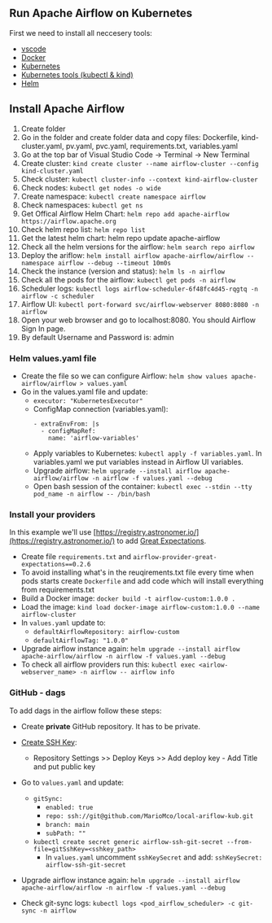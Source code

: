 ## Run Apache Airflow on Kubernetes

First we need to install all neccesery tools:

- [vscode](https://code.visualstudio.com/download)
- [Docker](https://docs.docker.com/get-docker/)
- [Kubernetes](https://kubernetes.io/releases/download/)
- [Kubernetes tools (kubectl & kind)](https://kubernetes.io/docs/tasks/tools/)
- [Helm](https://helm.sh/docs/intro/install/)

## Install Apache Airflow

1. Create folder
2. Go in the folder and create folder data and copy files: Dockerfile, kind-cluster.yaml, pv.yaml, pvc.yaml, requirements.txt, variables.yaml
3. Go at the top bar of Visual Studio Code -> Terminal -> New Terminal
4. Create cluster: `kind create cluster --name airflow-cluster --config kind-cluster.yaml`
5. Check cluster: `kubectl cluster-info --context kind-airflow-cluster`
6. Check nodes: `kubectl get nodes -o wide`
7. Create namespace: `kubectl create namespace airflow`
8. Check namespaces: `kubectl get ns`
9. Get Offical Airflow Helm Chart: `helm repo add apache-airflow https://airflow.apache.org`
10. Check helm repo list: `helm repo list`
11. Get the latest helm chart: helm repo update apache-airflow
12. Check all the helm versions for the airflow: `helm search repo airflow`
13. Deploy the ariflow: `helm install airflow apache-airflow/airflow --namespace airflow --debug --timeout 10m0s`
14. Check the instance (version and status): `helm ls -n airflow`
15. Check all the pods for the airflow: `kubectl get pods -n airflow`
16. Scheduler logs: `kubectl logs airflow-scheduler-6f48fc4d45-rqgtq -n airflow -c scheduler`
17. Airflow UI: `kubectl port-forward svc/airflow-webserver 8080:8080 -n airflow`
18. Open your web browser and go to localhost:8080. You should Airflow Sign In page.
19. By default Username and Password is: admin

### Helm values.yaml file

- Create the file so we can configure Airflow: `helm show values apache-airflow/airflow > values.yaml`
- Go in the values.yaml file and update:
  - `executor: "KubernetesExecutor"`
  - ConfigMap connection (variables.yaml):
    ```
    - extraEnvFrom: |s
      - configMapRef:
        name: 'airflow-variables'
    ```
  - Apply variables to Kubernetes: `kubectl apply -f variables.yaml`. In variables.yaml we put variables instead in Airflow UI variables.
  - Upgrade airflow: `helm upgrade --install airflow apache-airflow/airflow -n airflow -f values.yaml --debug`
  - Open bash session of the container: `kubectl exec --stdin --tty pod_name -n airflow -- /bin/bash`

### Install your providers

In this example we'll use [https://registry.astronomer.io/](https://registry.astronomer.io/) to add [Great Expectations](https://registry.astronomer.io/providers/airflow-provider-great-expectations/versions/0.2.6).

- Create file `requirements.txt` and `airflow-provider-great-expectations==0.2.6`
- To avoid installing what's in the reuqirements.txt file every time when pods starts create `Dockerfile` and add code which will install everything from requirements.txt
- Build a Docker image: `docker build -t airflow-custom:1.0.0 .`
- Load the image: `kind load docker-image airflow-custom:1.0.0 --name airflow-cluster`
- In `values.yaml` update to:
  - `defaultAirflowRepository: airflow-custom`
  - `defaultAirflowTag: "1.0.0"`
- Upgrade airflow instance again: `helm upgrade --install airflow apache-airflow/airflow -n airflow -f values.yaml --debug`
- To check all airflow providers run this: `kubectl exec <airlow-webserver_name> -n airflow -- airflow info`

### GitHub - dags

To add dags in the airflow follow these steps:

- Create **private** GitHub repository. It has to be private.
- [Create SSH Key](https://docs.github.com/en/authentication/connecting-to-github-with-ssh/generating-a-new-ssh-key-and-adding-it-to-the-ssh-agent):

  - Repository Settings >> Deploy Keys >> Add deploy key - Add Title and put public key

- Go to `values.yaml` and update:
  - `gitSync:`
    - `enabled: true`
    - `repo: ssh://git@github.com/MarioMco/local-ariflow-kub.git`
    - `branch: main`
    - `subPath: ""`
  - `kubectl create secret generic airflow-ssh-git-secret --from-file=gitSshKey=<sshkey_path>`
    - In `values.yaml` uncomment `sshKeySecret` and add: `sshKeySecret: airflow-ssh-git-secret`
- Upgrade airflow instance again: `helm upgrade --install airflow apache-airflow/airflow -n airflow -f values.yaml --debug`
- Check git-sync logs: `kubectl logs <pod_airflow_scheduler> -c git-sync -n airflow`
